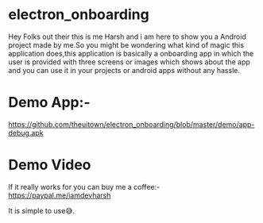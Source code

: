 # electron_onboarding

Hey Folks out their this is me Harsh and i am here to show you a Android project made by me.So you might be wondering what kind of magic this application does,this application is basically a onboarding app in which the user is provided with three screens or images which shows about the app and you can use it in your projects or android apps without any hassle.

# Demo App:-
https://github.com/theuitown/electron_onboarding/blob/master/demo/app-debug.apk

# Demo Video


If it really works for you can buy me a coffee:-https://paypal.me/iamdevharsh

It is simple to use😅.

